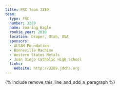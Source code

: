```yaml
---
title: FRC Team 3289
team:
  type: FRC
  number: 3289
  name: Soaring Eagle
  rookie_year: 2010
  location: Draper, Utah, USA
  sponsors:
  - ALSAM Foundation
  - Bonneville Machine
  - Western States Metals
  - Juan Diego Catholic High School
  links:
    Website: http://3289.jdchs.org
---
```


{% include remove_this_line_and_add_a_paragraph %}
